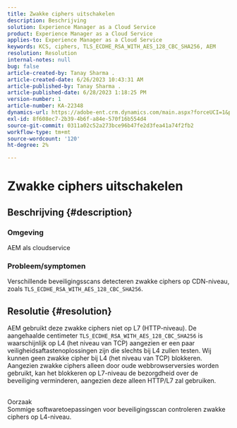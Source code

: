 ```yaml
---
title: Zwakke ciphers uitschakelen
description: Beschrijving
solution: Experience Manager as a Cloud Service
product: Experience Manager as a Cloud Service
applies-to: Experience Manager as a Cloud Service
keywords: KCS, ciphers, TLS_ECDHE_RSA_WITH_AES_128_CBC_SHA256, AEM
resolution: Resolution
internal-notes: null
bug: false
article-created-by: Tanay Sharma .
article-created-date: 6/26/2023 10:43:31 AM
article-published-by: Tanay Sharma .
article-published-date: 6/28/2023 1:18:25 PM
version-number: 1
article-number: KA-22348
dynamics-url: https://adobe-ent.crm.dynamics.com/main.aspx?forceUCI=1&pagetype=entityrecord&etn=knowledgearticle&id=5e242c46-0e14-ee11-8f6e-6045bd006295
exl-id: 8f608ec7-2b39-4b6f-a84e-570f16b554d4
source-git-commit: 0311a02c52a273bce96b47fe2d3fea41a74f2fb2
workflow-type: tm+mt
source-wordcount: '120'
ht-degree: 2%

---
```


# Zwakke ciphers uitschakelen

## Beschrijving {#description}


### Omgeving

AEM als cloudservice

### Probleem/symptomen

Verschillende beveiligingsscans detecteren zwakke ciphers op CDN-niveau, zoals `TLS_ECDHE_RSA_WITH_AES_128_CBC_SHA256`.


## Resolutie {#resolution}


AEM gebruikt deze zwakke ciphers niet op L7 (HTTP-niveau). De aangehaalde centimeter `TLS_ECDHE_RSA_WITH_AES_128_CBC_SHA256` is waarschijnlijk op L4 (het niveau van TCP) aangezien er een paar veiligheidsaftastenoplossingen zijn die slechts bij L4 zullen testen. Wij kunnen geen zwakke cipher bij L4 (het niveau van TCP) blokkeren. Aangezien zwakke ciphers alleen door oude webbrowserversies worden gebruikt, kan het blokkeren op L7-niveau de bezorgdheid over de beveiliging verminderen, aangezien deze alleen HTTP/L7 zal gebruiken.


<br>Oorzaak<br>
Sommige softwaretoepassingen voor beveiligingsscan controleren zwakke ciphers op L4-niveau.
